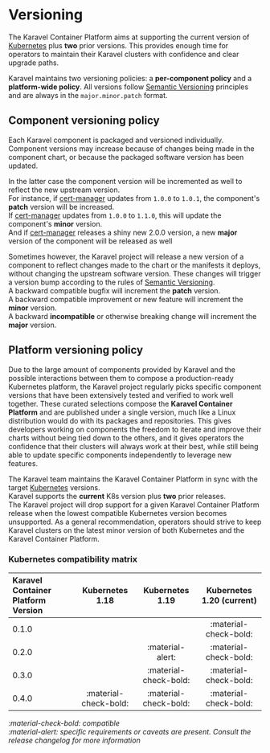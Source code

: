 # Versioning

The Karavel Container Platform aims at supporting the current version of [Kubernetes] plus **two** prior versions. This
provides enough time for operators to maintain their Karavel clusters with confidence and clear upgrade paths.

Karavel maintains two versioning policies: a **per-component policy** and a **platform-wide policy**.
All versions follow [Semantic Versioning] principles and are always in the `major.minor.patch` format.

## Component versioning policy

Each Karavel component is packaged and versioned individually. Component versions may increase because of
changes being made in the component chart, or because the packaged software version has been updated. 

In the latter case the component version will be incremented as well to reflect the new upstream version.  
For instance, if [cert-manager] updates from `1.0.0` to `1.0.1`, the component's **patch** version will be increased.  
If [cert-manager] updates from `1.0.0` to `1.1.0`, this will update the component's **minor** version.  
And if [cert-manager] releases a shiny new 2.0.0 version, a new **major** version of the component will be released as well

Sometimes however, the Karavel project will release a new version of a component to reflect changes made to the chart
or the manifests it deploys, without changing the upstream software version. 
These changes will trigger a version bump according to the rules of [Semantic Versioning].  
A backward compatible bugfix will increment the **patch** version.  
A backward compatible improvement or new feature will increment the **minor** version.  
A backward **incompatible** or otherwise breaking change will increment the **major** version.  

## Platform versioning policy

Due to the large amount of components provided by Karavel and the possible interactions between them to compose
a production-ready Kubernetes platform, the Karavel project regularly picks specific component versions that have been
extensively tested and verified to work well together. These curated selections compose the **Karavel Container Platform** and are published
under a single version, much like a Linux distribution would do with its packages and repositories. This gives developers working
on components the freedom to iterate and improve their charts without being tied down to the others, and it gives operators
the confidence that their clusters will always work at their best, while still being able to update specific components independently
to leverage new features.

The Karavel team maintains the Karavel Container Platform in sync with the target [Kubernetes] versions.  
Karavel supports the **current** K8s version plus **two** prior releases.  
The Karavel project will drop support for a given Karavel Container Platform release when the lowest compatible Kubernetes version
becomes unsupported. As a general recommendation, operators should strive to keep Karavel clusters on the latest minor
version of both Kubernetes and the Karavel Container Platform.

### Kubernetes compatibility matrix

| Karavel Container Platform Version  | Kubernetes 1.18         | Kubernetes 1.19         | Kubernetes 1.20 (current)    |
|:--------------------------|:-----------------------:|:-----------------------:|:----------------------------:|
| 0.1.0                     |                         |                         | :material-check-bold:        |
| 0.2.0                     |                         | :material-alert:        | :material-check-bold:        |
| 0.3.0                     |                         | :material-check-bold:   | :material-check-bold:        |
| 0.4.0                     | :material-check-bold:   | :material-check-bold:   | :material-check-bold:        |

*:material-check-bold: compatible*  
*:material-alert: specific requirements or caveats are present. Consult the release changelog for more information*  

[Kubernetes]: https://kubernetes.io/docs/setup/release/version-skew-policy/
[Semantic Versioning]: https://semver.org
[cert-manager]: components/core/cert-manager.md
